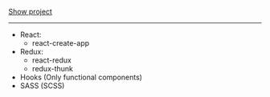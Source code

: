 <a href="https://memory-cards-vc.firebaseapp.com/" target="_blank" rel="noopener noreferrer">Show project</a>

<hr>

<ul>
  <li> React:
    <ul>
      <li>react-create-app</li>
    </ul>
  </li>
  <li> Redux:
    <ul>
      <li>react-redux</li>
      <li>redux-thunk</li>
    </ul>
  </li>
  <li>Hooks (Only functional components)</li>
  <li>SASS (SCSS)</li>
</ul>

